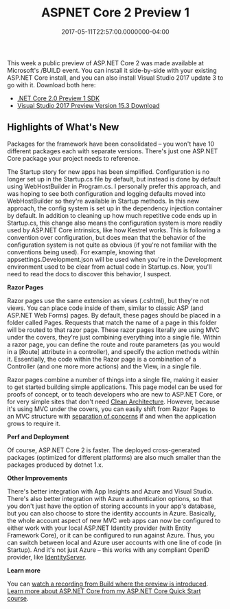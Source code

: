 ﻿---
title: ASPNET Core 2 Preview 1
date: "2017-05-11T22:57:00.0000000-04:00"
description: This week a public preview of ASP.NET Core 2 was made available at
featuredImage: /img/vs2017-previewlogo.png
---

This week a public preview of ASP.NET Core 2 was made available at Microsoft's /BUILD event. You can install it side-by-side with your existing ASP.NET Core install, and you can also install Visual Studio 2017 update 3 to go with it. Download both here:

* [.NET Core 2.0 Preview 1 SDK](https://www.microsoft.com/net/core/preview#windowscmd)
* [Visual Studio 2017 Preview Version 15.3 Download](https://www.visualstudio.com/vs/preview/)

## Highlights of What's New

Packages for the framework have been consolidated – you won't have 10 different packages each with separate versions. There's just one ASP.NET Core package your project needs to reference.

The Startup story for new apps has been simplified. Configuration is no longer set up in the Startup.cs file by default, but instead is done by default using WebHostBuilder in Program.cs. I personally prefer this approach, and was hoping to see both configuration and logging defaults moved into WebHostBuilder so they're available in Startup methods. In this new approach, the config system is set up in the dependency injection container by default. In addition to cleaning up how much repetitive code ends up in Startup.cs, this change also means the configuration system is more readily used by ASP.NET Core intrinsics, like how Kestrel works. This is following a convention over configuration, but does mean that the behavior of the configuration system is not quite as obvious (if you're not familiar with the conventions being used). For example, knowing that appsettings.Development.json will be used when you're in the Development environment used to be clear from actual code in Startup.cs. Now, you'll need to read the docs to discover this behavior, I suspect.

**Razor Pages**

Razor pages use the same extension as views (.cshtml), but they're not views. You can place code inside of them, similar to classic ASP (and ASP.NET Web Forms) pages. By default, these pages should be placed in a folder called Pages. Requests that match the name of a page in this folder will be routed to that razor page. These razor pages literally are using MVC under the covers, they're just combining everything into a single file. Within a razor page, you can define the route and route parameters (as you would in a \[Route] attribute in a controller), and specify the action methods within it. Essentially, the code within the Razor page is a combination of a Controller (and one more more actions) and the View, in a single file.

Razor pages combine a number of things into a single file, making it easier to get started building simple applications. This page model can be used for proofs of concept, or to teach developers who are new to ASP.NET Core, or for very simple sites that don't need [Clean Architecture](https://github.com/ardalis/CleanArchitecture). However, because it's using MVC under the covers, you can easily shift from Razor Pages to an MVC structure with [separation of concerns](http://deviq.com/separation-of-concerns/) if and when the application grows to require it.

**Perf and Deployment**

Of course, ASP.NET Core 2 is faster. The deployed cross-generated packages (optimized for different platforms) are also much smaller than the packages produced by dotnet 1.x.

**Other Improvements**

There's better integration with App Insights and Azure and Visual Studio. There's also better integration with Azure authentication options, so that you don't just have the option of storing accounts in your app's database, but you can also choose to store the identity accounts in Azure. Basically, the whole account aspect of new MVC web apps can now be configured to either work with your local ASP.NET Identity provider (with Entity Framework Core), or it can be configured to run against Azure. Thus, you can switch between local and Azure user accounts with one line of code (in Startup). And it's not just Azure – this works with any compliant OpenID provider, like [IdentityServer](https://www.identityserver.com/).

**Learn more**

You can [watch a recording from Build where the preview is introduced](https://channel9.msdn.com/Events/Build/2017/b8048). [Learn more about ASP.NET Core from my ASP.NET Core Quick Start course](https://www.pluralsight.com/authors/steve-smith).

